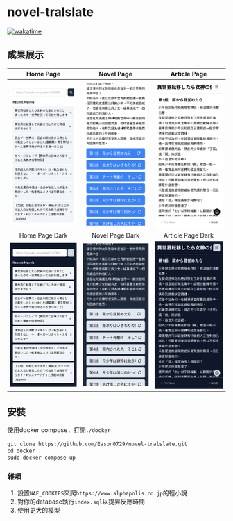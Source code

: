 # novel-tralslate

[![wakatime](https://wakatime.com/badge/user/6c7a0447-9414-43ab-a937-9081f3e9fc7d/project/30132cd0-1c6e-4914-84e4-3e8bac06ea3c.svg)](https://wakatime.com/badge/user/6c7a0447-9414-43ab-a937-9081f3e9fc7d/project/30132cd0-1c6e-4914-84e4-3e8bac06ea3c)

## 成果展示

|                 Home Page                  |                 Novel Page                  |                 Article Page                  |
| :----------------------------------------: | :-----------------------------------------: | :-------------------------------------------: |
| ![](./screenshots/home%20page%20light.png) | ![](./screenshots/novel%20page%20light.png) | ![](./screenshots/article%20page%20light.png) |
|               Home Page Dark               |               Novel Page Dark               |               Article Page Dark               |
| ![](./screenshots/home%20page%20dark.png)  | ![](./screenshots/novel%20page%20dark.png)  | ![](./screenshots/article%20page%20dark.png)  |

## 安裝

使用docker compose，打開`./docker`

```shell
git clone https://github.com/Eason0729/novel-tralslate.git
cd docker
sudo docker compose up
```

### 雜項

1. 設置`WAF_COOKIES`來爬`https://www.alphapolis.co.jp`的輕小說
2. 對你的database執行`index.sql`以提昇反應時間
3. 使用更大的模型
